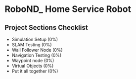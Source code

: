 # RoboND_ Home Service Robot

## Project Sections Checklist
* Simulation Setup (0%)
* SLAM Testing (0%)
* Wall Follower Node (0%)
* Navigation Testing (0%)
* Waypoint node (0%)
* Virtual Objects (0%)
* Put it all together (0%)
